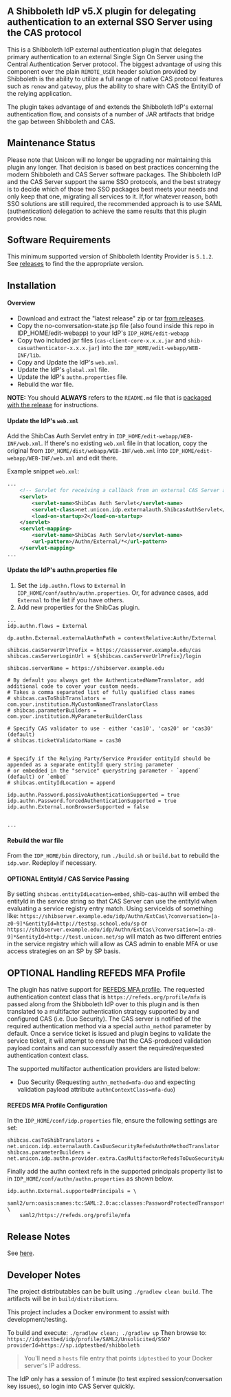## A Shibboleth IdP v5.X plugin for delegating authentication to an external SSO Server using the CAS protocol


This is a Shibboleth IdP external authentication plugin that delegates primary authentication to an external
Single Sign On Server using the Central Authentication Server protocol. The biggest advantage of using this component over the plain
`REMOTE_USER` header solution provided by Shibboleth is the ability to utilize a full range
of native CAS protocol features such as `renew` and `gateway`, plus the ability to share with CAS the
EntityID of the relying application.

The plugin takes advantage of and extends the Shibboleth IdP's external authentication flow, and consists of a number of JAR artifacts that bridge the gap between Shibboleth and CAS.

Maintenance Status
-------------------------------------------------------------

Please note that Unicon will no longer be upgrading nor maintaining this plugin any longer. That decision is based on best practices concerning the modern Shibboleth and CAS Server software packages. The Shibboleth IdP and the CAS Server support the same SSO protocols, and the best strategy is to decide which of those two SSO packages best meets your needs and only keep that one, migrating all services to it. If,for whatever reason, both SSO solutions are still required, the recommended approach is to use SAML (authentication) delegation to achieve the same results that this plugin provides now.


Software Requirements
-------------------------------------------------------------

This minimum supported version of Shibboleth Identity Provider is `5.1.2`.
See [releases](https://github.com/Unicon/shib-cas-authn/releases) to find the the appropriate version.


Installation
---------------------------------------------------------------

#### Overview

- Download and extract the "latest release" zip or tar [from releases](https://github.com/Unicon/shib-cas-authn/releases).
- Copy the no-conversation-state.jsp file (also found inside this repo in IDP_HOME/edit-webapp) to your IdP's `IDP_HOME/edit-webapp`
- Copy two included jar files (`cas-client-core-x.x.x.jar` and `shib-casuathenticator-x.x.x.jar`) into the `IDP_HOME/edit-webapp/WEB-INF/lib`.
- Copy and Update the IdP's `web.xml`.
- Update the IdP's `global.xml` file.
- Update the IdP's `authn.properties` file.
- Rebuild the war file.

**NOTE:** You should **ALWAYS** refers to the `README.md` file that is [packaged with the release](https://github.com/Unicon/shib-cas-authn/releases) for instructions.


#### Update the IdP's `web.xml`

Add the ShibCas Auth Servlet entry in `IDP_HOME/edit-webapp/WEB-INF/web.xml`. If there's no existing `web.xml` file in that location, copy the original from `IDP_HOME/dist/webapp/WEB-INF/web.xml` into `IDP_HOME/edit-webapp/WEB-INF/web.xml` and edit there.

Example snippet `web.xml`:

```xml
...
    <!-- Servlet for receiving a callback from an external CAS Server and continues the IdP login flow -->
    <servlet>
        <servlet-name>ShibCas Auth Servlet</servlet-name>
        <servlet-class>net.unicon.idp.externalauth.ShibcasAuthServlet</servlet-class>
        <load-on-startup>2</load-on-startup>
    </servlet>
    <servlet-mapping>
        <servlet-name>ShibCas Auth Servlet</servlet-name>
        <url-pattern>/Authn/External/*</url-pattern>
    </servlet-mapping>
...
```

#### Update the IdP's authn.properties file

1. Set the `idp.authn.flows` to `External` in `IDP_HOME/conf/authn/authn.properties`. Or, for advance cases, add `External` to the list if you have others.
1. Add new properties for the ShibCas plugin.

```properties
...
idp.authn.flows = External

dp.authn.External.externalAuthnPath = contextRelative:Authn/External

shibcas.casServerUrlPrefix = https://cassserver.example.edu/cas
shibcas.casServerLoginUrl = ${shibcas.casServerUrlPrefix}/login

shibcas.serverName = https://shibserver.example.edu

# By default you always get the AuthenticatedNameTranslator, add additional code to cover your custom needs.
# Takes a comma separated list of fully qualified class names
# shibcas.casToShibTranslators = com.your.institution.MyCustomNamedTranslatorClass
# shibcas.parameterBuilders = com.your.institution.MyParameterBuilderClass

# Specify CAS validator to use - either 'cas10', 'cas20' or 'cas30' (default)
# shibcas.ticketValidatorName = cas30


# Specify if the Relying Party/Service Provider entityId should be appended as a separate entityId query string parameter
# or embedded in the "service" querystring parameter - `append` (default) or `embed`
# shibcas.entityIdLocation = append

idp.authn.Password.passiveAuthenticationSupported = true
idp.authn.Password.forcedAuthenticationSupported = true
idp.authn.External.nonBrowserSupported = false


...
```

#### Rebuild the war file

From the `IDP_HOME/bin` directory, run `./build.sh` or `build.bat` to rebuild the `idp.war`. Redeploy if necessary.


#### OPTIONAL EntityId / CAS Service Passing
By setting `shibcas.entityIdLocation=embed`, shib-cas-authn will embed the entityId in the service string so that CAS Server
can use the entityId when evaluating a service registry entry match. Using serviceIds of something like:
`https://shibserver.example.edu/idp/Authn/ExtCas\?conversation=[a-z0-9]*&entityId=http://testsp.school.edu/sp`
or
`https://shibserver.example.edu/idp/Authn/ExtCas\?conversation=[a-z0-9]*&entityId=http://test.unicon.net/sp`
will match as two different entries in the service registry which will allow as CAS admin to enable MFA or use access strategies on an SP by SP basis.


OPTIONAL Handling REFEDS MFA Profile
---------------------------------------------------------------

The plugin has native support for [REFEDS MFA profile](https://refeds.org/profile/mfa). The requested authentication context class that is `https://refeds.org/profile/mfa`
is passed along from the Shibboleth IdP over to this plugin and is then translated to a multifactor authentication strategy supported by and configured CAS (i.e. Duo Security).
The CAS server is notified of the required authentication method via a special `authn_method` parameter by default. Once a service ticket is issued and plugin begins to
validate the service ticket, it will attempt to ensure that the CAS-produced validation payload contains and can successfully assert the required/requested
authentication context class.

The supported multifactor authentication providers are listed below:

- Duo Security  (Requesting `authn_method=mfa-duo` and expecting validation payload attribute `authnContextClass=mfa-duo`)


#### REFEDS MFA Profile Configuration

In the `IDP_HOME/conf/idp.properties` file, ensure the following settings are set:

```properties
shibcas.casToShibTranslators = net.unicon.idp.externalauth.CasDuoSecurityRefedsAuthnMethodTranslator
shibcas.parameterBuilders = net.unicon.idp.authn.provider.extra.CasMultifactorRefedsToDuoSecurityAuthnMethodParameterBuilder
```

Finally add the authn context refs in the supported principals property list to in `IDP_HOME/conf/authn/authn.properties` as shown below.

```properties
idp.authn.External.supportedPrincipals = \
    saml2/urn:oasis:names:tc:SAML:2.0:ac:classes:PasswordProtectedTransport, \
    saml2/https://refeds.org/profile/mfa
```

Release Notes
-------------------------------------------------------------
See [here](https://github.com/Unicon/shib-cas-authn/releases/).

Developer Notes
-------------------------------------------------------------
The project distributables can be built using `./gradlew clean build`. The artifacts will be in `build/distributions`.

This project includes a Docker environment to assist with development/testing.

To build and execute: `./gradlew clean; ./gradlew up`
Then browse to: `https://idptestbed/idp/profile/SAML2/Unsolicited/SSO?providerId=https://sp.idptestbed/shibboleth`

> You'll need a `hosts` file entry that points `idptestbed` to your Docker server's IP address.

The IdP only has a session of 1 minute (to test expired session/conversation key issues), so login into CAS Server quickly.
